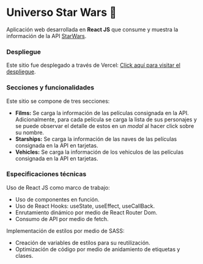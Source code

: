 # Universo Star Wars 🌟

Aplicación web desarrollada en **React JS** que consume y muestra la información de la API [StarWars](https://swapi.co/).

### Despliegue

Este sitio fue desplegado a través de Vercel: [Click aquí para visitar el despliegue](http://universo-star-wars.vercel.app/).

### Secciones y funcionalidades

Este sitio se compone de tres secciones:
  
* **Films:** Se carga la información de las películas consignada en la API. Adicionalmente, para cada película se carga la lista de sus personajes y se puede observar el detalle de estos en un _modal_ al hacer click sobre su nombre.
* **Starships:** Se carga la información de las naves de las películas consignada en la API en tarjetas.
* **Vehicles:** Se carga la información de los vehiculos de las películas consignada en la API en tarjetas.

### Especificaciones técnicas

Uso de React JS como marco de trabajo: 

* Uso de componentes en función.
* Uso de React Hooks: useState, useEffect, useCallBack.
* Enrutamiento dinámico por medio de React Router Dom.
* Consumo de API por medio de fetch.

Implementación de estilos por medio de SASS:

* Creación de variables de estilos para su reutilización.
* Optimización de código por medio de anidamiento de etiquetas y clases.
